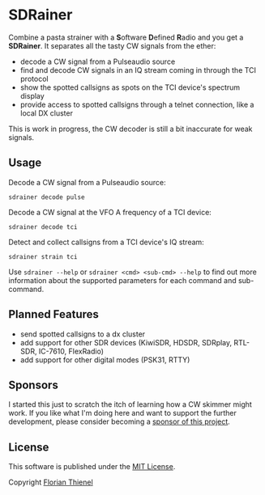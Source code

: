 # SDRainer

Combine a pasta strainer with a **S**oftware **D**efined **R**adio and you get a **SDRainer**. It separates all the tasty CW signals from the ether:

- decode a CW signal from a Pulseaudio source
- find and decode CW signals in an IQ stream coming in through the TCI protocol
- show the spotted callsigns as spots on the TCI device's spectrum display
- provide access to spotted callsigns through a telnet connection, like a local DX cluster

This is work in progress, the CW decoder is still a bit inaccurate for weak signals.

## Usage

Decode a CW signal from a Pulseaudio source:
```
sdrainer decode pulse
```

Decode a CW signal at the VFO A frequency of a TCI device:
```
sdrainer decode tci
```

Detect and collect callsigns from a TCI device's IQ stream:
```
sdrainer strain tci
```

Use `sdrainer --help` or `sdrainer <cmd> <sub-cmd> --help` to find out more information about the supported parameters for each command and sub-command.

## Planned Features

- send spotted callsigns to a dx cluster
- add support for other SDR devices (KiwiSDR, HDSDR, SDRplay, RTL-SDR, IC-7610, FlexRadio)
- add support for other digital modes (PSK31, RTTY)

## Sponsors

I started this just to scratch the itch of learning how a CW skimmer might work. If you like what I'm doing here and want to support the further development, please consider becoming a [sponsor of this project](https://github.com/sponsors/ftl).

## License

This software is published under the [MIT License](https://www.tldrlegal.com/l/mit).

Copyright [Florian Thienel](http://thecodingflow.com/)